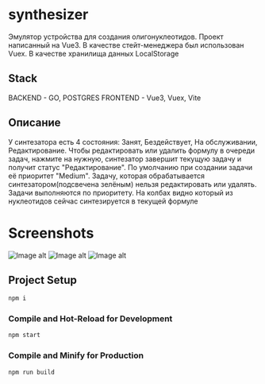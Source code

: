 # synthesizer

Эмулятор устройства для создания олигонуклеотидов. Проект написанный на Vue3. В качестве стейт-менеджера был использован Vuex. В качестве хранилища данных LocalStorage

## Stack
BACKEND - GO, POSTGRES
FRONTEND - Vue3, Vuex, Vite

## Описание

У синтезатора есть 4 состояния: Занят, Бездействует, На обслуживании, Редактирование. Чтобы редактировать или удалить формулу в очереди задач, нажмите на нужную, синтезатор завершит текущую задачу и получит статус "Редактирование". По умолчанию при создании задачи её приоритет "Medium". Задачу, которая обрабатывается синтезатором(подсвечена зелёным) нельзя редактировать или удалять. Задачи выполняются по приоритету. На колбах видно который из нуклеотидов сейчас синтезируется в текущей формуле

# Screenshots
![Image alt](https://github.com/rubenshteyn/synthesizer/client/blob/main/src/assets/img/screenshots/frame.png)
![Image alt](https://github.com/rubenshteyn/synthesizer/client/blob/main/src/assets/img/screenshots/modal.png)
![Image alt](https://github.com/rubenshteyn/synthesizer/client/blob/main/src/assets/img/screenshots/changeForm.png)

## Project Setup

```sh
npm i
```

### Compile and Hot-Reload for Development

```sh
npm start
```

### Compile and Minify for Production

```sh
npm run build
```
